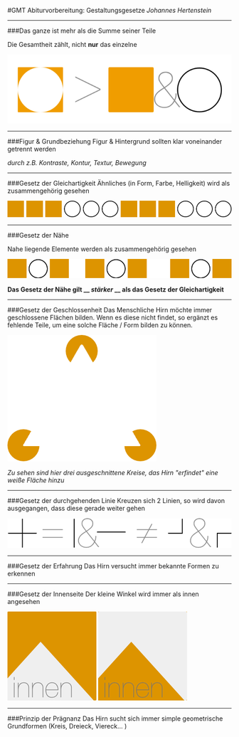 #GMT Abiturvorbereitung: Gestaltungsgesetze
_Johannes Hertenstein_

---

###Das ganze ist mehr als die Summe seiner Teile

Die Gesamtheit zählt, nicht **nur** das einzelne

![Das ganze ist mehr als die Summe seiner Teile](gestaltgesetze/ganze_teile.png)









---

###Figur & Grundbeziehung
Figur & Hintergrund sollten klar voneinander getrennt werden

*durch z.B. Kontraste, Kontur, Textur, Bewegung*

---

###Gesetz der Gleichartigkeit
Ähnliches (in Form, Farbe, Helligkeit) wird als zusammengehörig gesehen

![Gesetz der Gleichartigkeit](gestaltgesetze/gleichartigkeit.png)











---

###Gesetz der Nähe

Nahe liegende Elemente werden als zusammengehörig gesehen

![Gesetz der Nähe](gestaltgesetze/nahe.png)

__Das Gesetz der Nähe gilt __ ___stärker___ __ als das Gesetz der Gleichartigkeit__








---

###Gesetz der Geschlossenheit
Das Menschliche Hirn möchte immer geschlossene Flächen bilden. Wenn es diese nicht findet, so ergänzt es fehlende Teile, um eine solche Fläche / Form bilden zu können.

![Gesetz der Geschlossenheit](gestaltgesetze/geschlossenheit.png)

_Zu sehen sind hier drei ausgeschnittene Kreise, das Hirn "erfindet" eine weiße Fläche hinzu_






---

###Gesetz der durchgehenden Linie
Kreuzen sich 2 Linien, so wird davon ausgegangen, dass diese gerade weiter gehen

![Gesetz der durchgehenden Linie](gestaltgesetze/durchgehende_linie.png)

---

###Gesetz der Erfahrung
Das Hirn versucht immer bekannte Formen zu erkennen

---

###Gesetz der Innenseite
Der kleine Winkel wird immer als innen angesehen

![Gesetz der Innenseite 1](gestaltgesetze/innenseite_1.png)
![Gesetz der Innenseite 1](gestaltgesetze/innenseite_2.png)






---

###Prinzip der Prägnanz
Das Hirn sucht sich immer simple geometrische Grundformen (Kreis, Dreieck, Viereck… )
